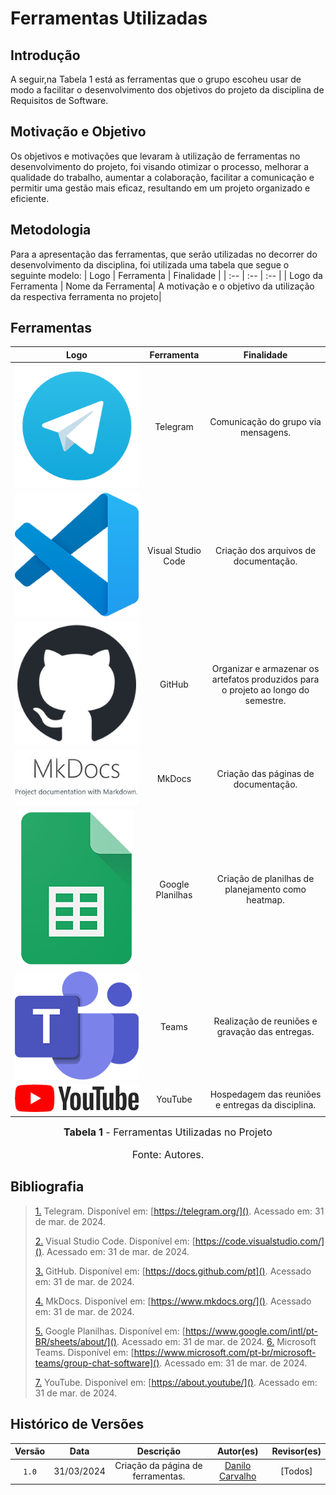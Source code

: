 # Ferramentas Utilizadas

## Introdução

A seguir,na Tabela 1 está as ferramentas que o grupo escoheu usar de modo a facilitar o desenvolvimento dos objetivos do projeto da disciplina de Requisitos de Software.

## Motivação e Objetivo

Os objetivos e motivações que levaram à utilização de ferramentas no desenvolvimento do projeto, foi visando otimizar o processo, melhorar a qualidade do trabalho, aumentar a colaboração, facilitar a comunicação e permitir uma gestão mais eficaz, resultando em um projeto organizado e eficiente.

## Metodologia

Para a apresentação das ferramentas, que serão utilizadas no decorrer do desenvolvimento da disciplina, foi utilizada uma tabela que segue o seguinte modelo:
| Logo | Ferramenta | Finalidade |
| :--  |   :--      |    :--     |
| Logo da Ferramenta | Nome da Ferramenta| A motivação e o objetivo da utilização da respectiva ferramenta no projeto|
## Ferramentas

|                                                                                                                      Logo      |        Ferramenta         |                             Finalidade                               |
| :-----------------------------------------------------------------------------------------------------------------------: | :-----------------------: | :--------------------------------------------------------------------: |
|             ![Logo do Telegram](../assets/ferramentas_logo/telegram.png)             |     Telegram      |      Comunicação do grupo via mensagens.<a id="anchor_8" href="#FRM8"></a>       |
|             ![Logo do Visual Studio Code](../assets/ferramentas_logo/vscode.png)           |    Visual Studio Code     |                  Criação dos arquivos de documentação.<a id="anchor_5" href="#FRM5"></a>                  |
|                  ![Logo do GitHub](../assets/ferramentas_logo/github.png)                 |          GitHub           | Organizar e armazenar os artefatos produzidos para o projeto ao longo do semestre.<a id="anchor_1" href="#FRM1"></a> |
|              ![Logo do MkDocs](../assets/ferramentas_logo/mkdocs.png)                                    |          MkDocs           |                  Criação das páginas de documentação.<a id="anchor_4" href="#FRM4"></a>                  |
|             ![Logo do Google Planilhas](../assets/ferramentas_logo/gsheets.png)             |     Google Planilhas      |      Criação de planilhas de planejamento como heatmap.<a id="anchor_8" href="#FRM8"></a>       |
|              ![Logo do Microsoft Teams](../assets/ferramentas_logo/teams.png)               |           Teams           |         Realização de reuniões e gravação das entregas.<a id="anchor_2" href="#FRM2"></a>          |
|                 ![Logo do YouTube](../assets/ferramentas_logo/youtube.png)                |          YouTube          |                    Hospedagem das reuniões e entregas da disciplina.<a id="anchor_7" href="#FRM7"></a>                    |


<font size="3"><p style="text-align: center"><b>Tabela 1</b> - Ferramentas Utilizadas no Projeto</p></font>  <font size="3"><p style="text-align: center">Fonte: Autores.</p></font>

## Bibliografia

> <a id="FRM10" href="#anchor_1">1.</a> Telegram. Disponível em: [https://telegram.org/](). Acessado em: 31 de mar. de 2024.
>
> <a id="FRM5" href="#anchor_2">2.</a> Visual Studio Code. Disponível em: [https://code.visualstudio.com/](). Acessado em: 31 de mar. de 2024.
>
> <a id="FRM1" href="#anchor_3">3.</a> GitHub. Disponível em: [https://docs.github.com/pt](). Acessado em: 31 de mar. de 2024.
>
> <a id="FRM4" href="#anchor_4">4.</a> MkDocs. Disponível em: [https://www.mkdocs.org/](). Acessado em: 31 de mar. de 2024.
>
> <a id="FRM8" href="#anchor_5">5.</a> Google Planilhas. Disponível em: [https://www.google.com/intl/pt-BR/sheets/about/](). Acessado em: 31 de mar. de 2024.
> <a id="FRM2" href="#anchor_6">6.</a> Microsoft Teams. Disponível em: [https://www.microsoft.com/pt-br/microsoft-teams/group-chat-software](). Acessado em: 31 de mar. de 2024.
>
> <a id="FRM7" href="#anchor_7">7.</a> YouTube. Disponível em: [https://about.youtube/](). Acessado em: 31 de mar. de 2024.


## Histórico de Versões

| Versão  |    Data    |                        Descrição                        |                                             Autor(es)                                             |                  Revisor(es)                   |
| :-----: | :--------: | :-----------------------------------------------------: | :-----------------------------------------------------------------------------------------------: | :--------------------------------------------: |
|  `1.0`  | 31/03/2024 |            Criação da página de ferramentas.            | [Danilo Carvalho](https://github.com/Danilo-Carvalho-Antunes) | [Todos]